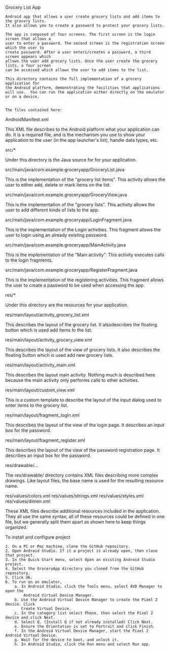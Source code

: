 Grocery List App
~~~~~~~~~~~~~~~~~~~~
Android app that allows a user create grocery lists and add items to the grocery lists.
It also allows you to create a password to protect your grocery lists.

The app is composed of four screens. The first screen is the login screen that allows a
user to enter a password. The second screen is the registration screen which the user to
create password. After a user enters/creates a password, a third screen appears which
allows the user add grocery lists. Once the user create the grocery lists, a four screen
can be accessed which allows the user to add items to the list.

This directory contains the full implementation of a grocery application for
the Android platform, demonstrating the facilities that applications
will use.  You can run the application either directly on the emulator
or on a device.


The files contained here:
~~~~~~~~~~~~~~~~~~~~~~~~~

AndroidManifest.xml

This XML file describes to the Android platform what your application can do.
It is a required file, and is the mechanism you use to show your application
to the user (in the app launcher's list), handle data types, etc.


src/*

Under this directory is the Java source for for your application.


src/main/java/com.example.groceryapp/GroceryList.java

This is the implementation of the "grocery list items". This activity allows
the user to either add, delete or mark items on the list.

src/main/java/com.example.groceryapp/GroceryView.java

This is the implementation of the "grocery lists". This activity allows
the user to add different kinds of lists to the app.

src/main/java/com.example.groceryapp/LoginFragment.java

This is the implementation of the Login activities. This fragment allows
the user to login using an already existing password.

src/main/java/com.example.groceryapp/MainActivity.java

This is the implementation of the "Main activity". This activity executes calls
to the login fragments.

src/main/java/com.example.groceryapp/RegisterFragment.java

This is the implementation of the registering activities. This fragment allows
the user to create a password to be used when accessing the app.


res/*

Under this directory are the resources for your application.


res/main/layout/activity_grocery_list.xml

This describes the layout of the grocery list. It alsodescribes the floating
button which is used add items to the list.

res/main/layout/activity_grocery_view.xml

This describes the layout of the view of grocery lists. It also describes
the floating button which is used add new grocery lists.

res/main/layout/activity_main.xml

This describes the layout main activity. Nothing much is described here
because the main activity only performs calls to other activities.

res/main/layout/custom_view.xml

This is a custom template to describe the layout of the input dialog used to
enter items to the grocery list.

res/main/layout/fragment_login.xml

This describes the layout of the view of the login page. It describes
an input box for the password.

res/main/layout/fragment_register.xml

This describes the layout of the view of the password registration page. It describes
an input box for the password.

res/drawable/...

The res/drawable/ directory contains XML files describing more complex drawings.
Like layout files, the base name is used for the resulting resource name.


res/values/colors.xml
res/values/strings.xml
res/values/styles.xml
res/values/dimen.xml

These XML files describe additional resources included in the application.
They all use the same syntax; all of these resources could be defined in one
file, but we generally split them apart as shown here to keep things organized.

To install and configure project
~~~~~~~~~~~~~~~~~~~~~~~~~~~~~~~~
1. On a PC or Mac machine, clone the GitHub repository.
2. Open Android Studio. If it a project is already open, then close that project.
3. In the Quick Start menu, select Open an existing Android Studio project.
4. Select the GroceryApp directory you cloned from the GitHub repository.
5. Click OK.
6. To run on an emulator,
    a. In Android Studio, click the Tools menu, select AVD Manager to open the
        Android Virtual Device Manager.
    b. Use the Android Virtual Device Manager to create the Pixel 2 device. Click
       Create Virtual Device.
    c. In the category list select Phone, then select the Pixel 2 device and click Next.
    d. Select Q. (Install Q if not already installed) Click Next.
    e. Ensure the Orientation is set to Portrait and click Finish.
    f. In the Android Virtual Device Manager, start the Pixel 2 Android Virtual Device.
    g. Wait for the device to boot, and unlock it.
    h. In Android Studio, click the Run menu and select Run app.

